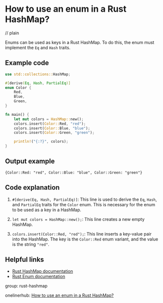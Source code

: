# How to use an enum in a Rust HashMap?
// plain

Enums can be used as keys in a Rust HashMap. To do this, the enum must implement the `Eq` and `Hash` traits.

## Example code

```rust
use std::collections::HashMap;

#[derive(Eq, Hash, PartialEq)]
enum Color {
    Red,
    Blue,
    Green,
}

fn main() {
    let mut colors = HashMap::new();
    colors.insert(Color::Red, "red");
    colors.insert(Color::Blue, "blue");
    colors.insert(Color::Green, "green");

    println!("{:?}", colors);
}
```

## Output example

```
{Color::Red: "red", Color::Blue: "blue", Color::Green: "green"}
```

## Code explanation


1. `#[derive(Eq, Hash, PartialEq)]`: This line is used to derive the `Eq`, `Hash`, and `PartialEq` traits for the `Color` enum. This is necessary for the enum to be used as a key in a HashMap.

2. `let mut colors = HashMap::new();`: This line creates a new empty HashMap.

3. `colors.insert(Color::Red, "red");`: This line inserts a key-value pair into the HashMap. The key is the `Color::Red` enum variant, and the value is the string `"red"`.

## Helpful links

- [Rust HashMap documentation](https://doc.rust-lang.org/std/collections/struct.HashMap.html)
- [Rust Enum documentation](https://doc.rust-lang.org/book/ch06-00-enums.html)

group: rust-hashmap

onelinerhub: [How to use an enum in a Rust HashMap?](https://onelinerhub.com/rust/how-to-use-an-enum-in-a-rust-hashmap)